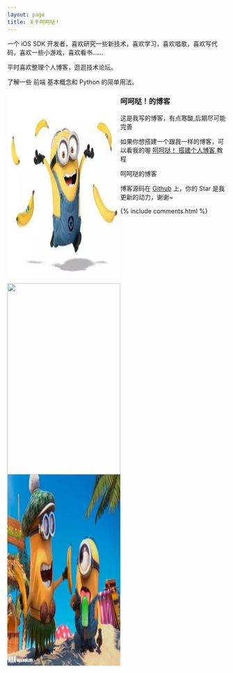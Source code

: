 ```yaml
---
layout: page
title: 关于呵呵哒！
---
```


一个 iOS SDK 开发者，喜欢研究一些新技术，喜欢学习，喜欢唱歌，喜欢写代码，喜欢一些小游戏，喜欢看书......
<p>
平时喜欢整理个人博客，逛逛技术论坛。
<p>
了解一些 前端 基本概念和 Python 的简单用法。

<p>
<img src="/images/1.jpg" width="260" height="440" align="left"/>
<h3> 呵呵哒！的博客 </h3>  

<p>

这是我写的博客，有点寒酸,后期尽可能完善

<p>

如果你想搭建一个跟我一样的博客，可以看我的喔
<a href="/2016/10/jekyll_tutorials1/"> 呵呵哒！ 搭建个人博客 </a>
教程
<img src="/images/2.jpg" width="260" height="440" align="left"/>
<p>

呵呵哒的博客

<p> 

博客源码在 <a target="_blank" href='https://github.com/toothpaste5576/toothpaste5576.github.io/'>Github</a> 上，你的 Star 是我更新的动力，谢谢~

<p> 

<p> 
<img src="/images/3.jpg" width="260" height="440" align="left"/>
<p> 


{% include comments.html %}

